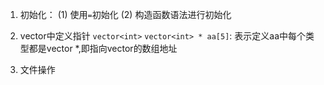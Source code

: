 1. 初始化：
  (1) 使用`=`初始化
  (2) 构造函数语法进行初始化

2. vector中定义指针
    `vector<int>`
    `vector<int> * aa[5]`: 表示定义aa中每个类型都是vector<int> *,即指向vector<int>的数组地址

3. 文件操作
  
